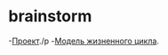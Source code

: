 # brainstorm
-[Проект](https://github.com/susu-organization/repository1/blob/main/project.md)./p
-[Модель жизненного цикла](https://github.com/susu-organization/repository1/blob/main/lifecycle.md).
